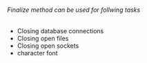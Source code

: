 
###### Finalize method can be used for follwing tasks
* Closing database connections 
* Closing open files
* Closing open sockets
* character font